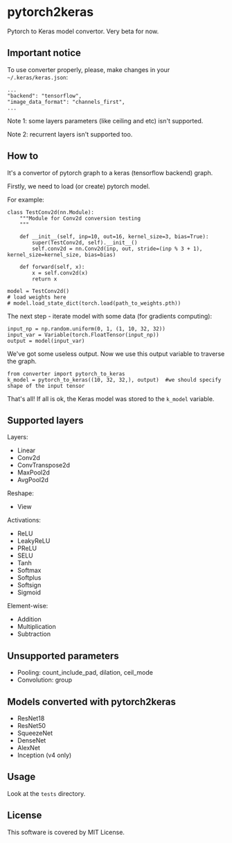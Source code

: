 # pytorch2keras
Pytorch to Keras model convertor. Very beta for now.

## Important notice

To use converter properly, please, make changes in your `~/.keras/keras.json`:

```
...
"backend": "tensorflow",
"image_data_format": "channels_first",
...
```

Note 1: some layers parameters (like ceiling and etc) isn't supported.

Note 2: recurrent layers isn't supported too.

## How to

It's a convertor of pytorch graph to a keras (tensorflow backend) graph.

Firstly, we need to load (or create) pytorch model.

For example:

```
class TestConv2d(nn.Module):
    """Module for Conv2d conversion testing
    """

    def __init__(self, inp=10, out=16, kernel_size=3, bias=True):
        super(TestConv2d, self).__init__()
        self.conv2d = nn.Conv2d(inp, out, stride=(inp % 3 + 1), kernel_size=kernel_size, bias=bias)

    def forward(self, x):
        x = self.conv2d(x)
        return x

model = TestConv2d()
# load weights here
# model.load_state_dict(torch.load(path_to_weights.pth))
```

The next step - iterate model with some data (for gradients computing):

```
input_np = np.random.uniform(0, 1, (1, 10, 32, 32))
input_var = Variable(torch.FloatTensor(input_np))
output = model(input_var)
```

We've got some useless output. Now we use this output variable to traverse the graph.

```
from converter import pytorch_to_keras
k_model = pytorch_to_keras((10, 32, 32,), output)  #we should specify shape of the input tensor
```

That's all! If all is ok, the Keras model was stored to the `k_model` variable.

## Supported layers

Layers:

* Linear
* Conv2d
* ConvTranspose2d
* MaxPool2d
* AvgPool2d

Reshape:

* View

Activations:

* ReLU
* LeakyReLU
* PReLU
* SELU
* Tanh
* Softmax
* Softplus
* Softsign
* Sigmoid

Element-wise:

* Addition
* Multiplication
* Subtraction

## Unsupported parameters

* Pooling: count_include_pad, dilation, ceil_mode
* Convolution: group

## Models converted with pytorch2keras

* ResNet18
* ResNet50
* SqueezeNet
* DenseNet
* AlexNet
* Inception (v4 only)

## Usage
Look at the `tests` directory.

## License
This software is covered by MIT License.